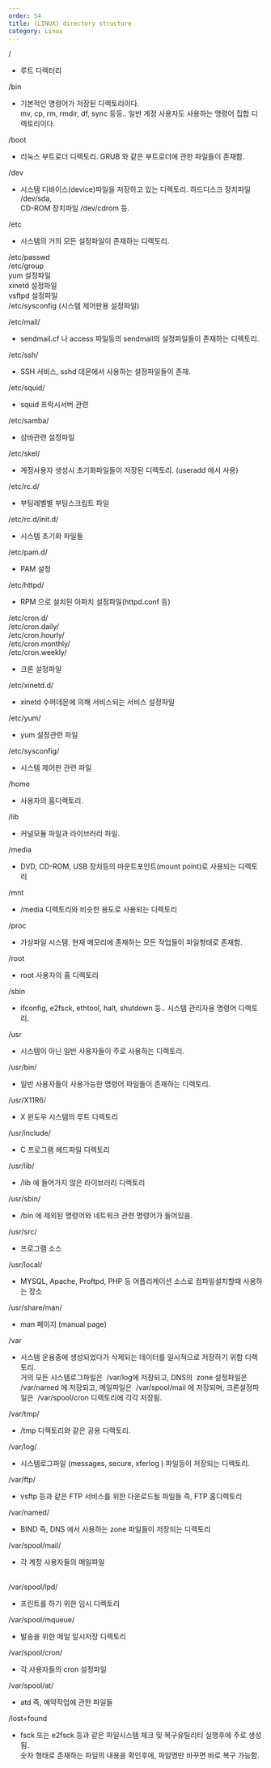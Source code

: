 ```yaml
---   
order: 54   
title: (LINUX) directory structure   
category: Linux   
---   
```

   
/    
   
- 루트 디렉터리   
   
   
/bin   
   
- 기본적인 명령어가 저장된 디렉토리이다.   
mv, cp, rm, rmdir, df, sync 등등.. 일반 계정 사용자도 사용하는 명령어 집합 디렉토리이다.   
   
/boot   
   
- 리눅스 부트로더 디렉토리. GRUB 와 같은 부트로더에 관한 파일들이 존재함.   
   
/dev   
   
- 시스템 디바이스(device)파일을 저장하고 있는 디렉토리. 하드디스크 장치파일 /dev/sda,    
CD-ROM 장치파일 /dev/cdrom 등.   
   
/etc   
   
- 시스템의 거의 모든 설정파일이 존재하는 디렉토리.    
   
/etc/passwd   
/etc/group   
yum 설정파일   
xinetd 설정파일   
vsftpd 설정파일   
/etc/sysconfig (시스템 제어판용 설정파일)   
   
/etc/mail/   
   
- sendmail.cf 나 access 파일등의 sendmail의 설정파일들이 존재하는 디렉토리.   
   
/etc/ssh/   
   
- SSH 서비스, sshd 데몬에서 사용하는 설정파일들이 존재.   
   
/etc/squid/   
   
- squid 프락시서버 관련   
   
   
/etc/samba/   
   
- 삼바관련 설정파일   
   
/etc/skel/   
   
- 계정사용자 생성시 초기화파일들이 저장된 디렉토리. (useradd 에서 사용)   
   
/etc/rc.d/   
   
- 부팅레벨별 부팅스크립트 파일   
   
/etc/rc.d/init.d/   
   
- 시스템 초기화 파일들   
   
/etc/pam.d/   
   
- PAM 설정   
   
/etc/httpd/   
   
- RPM 으로 설치된 아파치 설정파일(httpd.conf 등)   
   
/etc/cron.d/   
/etc/cron.daily/   
/etc/cron.hourly/   
/etc/cron.monthly/   
/etc/cron.weekly/   
   
- 크론 설정파일   
   
/etc/xinetd.d/   
   
- xinetd 수퍼데몬에 의해 서비스되는 서비스 설정파일   
   
   
/etc/yum/   
   
- yum 설정관련 파일   
   
/etc/sysconfig/   
   
- 시스템 제어판 관련 파일   
   
   
/home   
   
- 사용자의 홈디렉토리.   
   
/lib   
   
- 커널모듈 파일과 라이브러리 파일.   
   
/media   
   
- DVD, CD-ROM, USB 장치등의 마운트포인트(mount point)로 사용되는 디렉토리   
   
   
/mnt   
   
- /media 디렉토리와 비슷한 용도로 사용되는 디렉토리   
   
/proc    
   
- 가상파일 시스템. 현재 메모리에 존재하는 모든 작업들이 파일형태로 존재함.   
   
   
/root   
   
- root 사용자의 홈 디렉토리   
   
   
/sbin   
   
- ifconfig, e2fsck, ethtool, halt, shutdown 등.. 시스템 관리자용 명령어 디렉토리.   
   
   
/usr   
   
- 시스템이 아닌 일반 사용자들이 주로 사용하는 디렉토리.   
   
/usr/bin/   
   
- 일반 사용자들이 사용가능한 명령어 파일들이 존재하는 디렉토리.   
   
/usr/X11R6/   
   
- X 윈도우 시스템의 루트 디렉토리   
   
   
/usr/include/   
   
- C 프로그램 헤드파일 디렉토리   
   
   
/usr/lib/   
   
- /lib 에 들어가지 않은 라이브러리 디렉토리   
   
/usr/sbin/   
   
- /bin 에 제외된 명령어와 네트워크 관련 명령어가 들어있음.   
   
   
/usr/src/   
   
- 프로그램 소스   
   
/usr/local/   
   
- MYSQL, Apache, Proftpd, PHP 등 어플리케이션 소스로 컴파일설치할때 사용하는 장소   
   
   
/usr/share/man/   
   
- man 페이지 (manual page)   
   
/var   
   
- 시스템 운용중에 생성되었다가 삭제되는 데이터를 일시적으로 저장하기 위함 디렉토리.   
거의 모든 시스템로그파일은  /var/log에 저장되고, DNS의  zone 설정파일은  /var/named 에 저장되고, 메일파일은  /var/spool/mail 에 저장되며, 크론설정파일은  /var/spool/cron 디렉토리에 각각 저장됨.   
   
/var/tmp/   
   
- /tmp 디렉토리와 같은 공용 디렉토리.   
   
/var/log/   
   
- 시스템로그파일 (messages, secure, xferlog ) 파일등이 저장되는 디렉토리.   
   
/var/ftp/   
   
- vsftp 등과 같은 FTP 서비스를 위한 다운로드될 파일들 즉, FTP 홈디렉토리   
   
   
/var/named/   
   
- BIND 즉, DNS 에서 사용하는 zone 파일들이 저장되는 디렉토리   
   
   
/var/spool/mail/   
   
- 각 계정 사용자들의 메일파일   
   
     
/var/spool/lpd/   
   
- 프린트를 하기 위한 임시 디렉토리   
   
   
/var/spool/mqueue/   
   
- 발송을 위한 메일 일시저장 디렉토리   
   
/var/spool/cron/   
   
- 각 사용자들의 cron 설정파일   
   
   
/var/spool/at/   
   
- atd 즉, 예약작업에 관한 파일들   
   
   
/lost+found   
   
- fsck 또는 e2fsck 등과 같은 파일시스템 체크 및 복구유틸리티 실행후에 주로 생성됨.   
숫자 형태로 존재하는 파일의 내용을 확인후에, 파일명만 바꾸면 바로 복구 가능함.   
